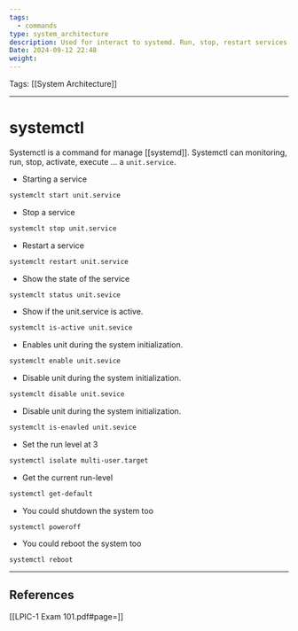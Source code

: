```yaml
---
tags:
  - commands
type: system_architecture
description: Used for interact to systemd. Run, stop, restart services.
Date: 2024-09-12 22:48
weight:
---
```


Tags: [[System Architecture]]
___
# systemctl

Systemctl is a command for manage [[systemd]].
Systemctl can monitoring, run, stop, activate, execute ... a `unit.service`.

- Starting a service
```bash
systemclt start unit.service
```

- Stop a service
```bash
systemclt stop unit.service
```

- Restart a service
```bash
systemclt restart unit.service
```

- Show the state of the service
```bash
systemclt status unit.sevice
```

- Show if the unit.service is active.
```bash
systemclt is-active unit.sevice
```

- Enables unit during the system initialization.
```bash
systemclt enable unit.sevice
```

- Disable unit during the system initialization.
```bash
systemclt disable unit.sevice
```

- Disable unit during the system initialization.
```bash
systemclt is-enavled unit.sevice
```

- Set the run level at 3
```bash
systemctl isolate multi-user.target
```

- Get the current run-level
```bash
systemctl get-default
```

- You could shutdown the system too
```
systemctl poweroff
```

- You could reboot the system too
```
systemctl reboot
```
___
## References
[[LPIC-1 Exam 101.pdf#page=]]